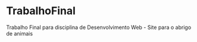 # TrabalhoFinal
Trabalho Final para disciplina de Desenvolvimento Web - Site para o abrigo de animais
